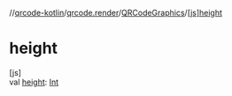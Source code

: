 //[qrcode-kotlin](../../../index.md)/[qrcode.render](../index.md)/[QRCodeGraphics](index.md)/[[js]height]([js]height.md)

# height

[js]\
val [height]([js]height.md): [Int](https://kotlinlang.org/api/latest/jvm/stdlib/kotlin/-int/index.html)
